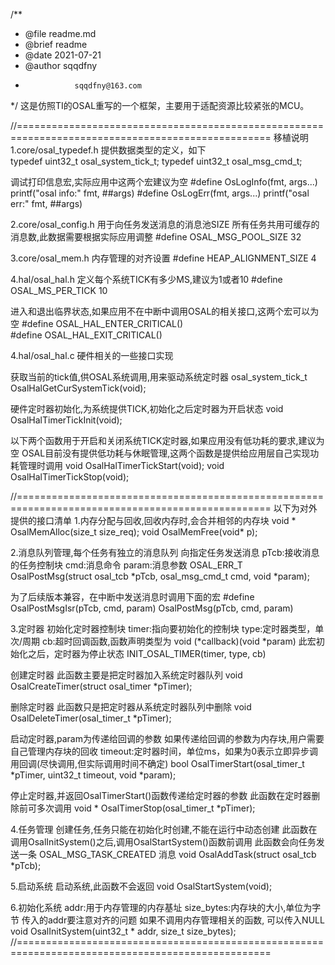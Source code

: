 /**
 * @file      readme.md
 * @brief    readme
 * @date    2021-07-21
 * @author sqqdfny
 *                sqqdfny@163.com
 */
这是仿照TI的OSAL重写的一个框架，主要用于适配资源比较紧张的MCU。

//==================================================================================================
移植说明
1.core/osal_typedef.h
  提供数据类型的定义，如下      
  typedef uint32_t osal_system_tick_t;
  typedef uint32_t osal_msg_cmd_t;


  调试打印信息宏,实际应用中这两个宏建议为空
  #define OsLogInfo(fmt, args...) printf("osal info:" fmt, ##args)
  #define OsLogErr(fmt, args...)  printf("osal err:" fmt, ##args)


2.core/osal_config.h
  用于向任务发送消息的消息池SIZE
  所有任务共用可缓存的消息数,此数据需要根据实际应用调整
  #define OSAL_MSG_POOL_SIZE      32    


3.core/osal_mem.h
  内存管理的对齐设置
  #define HEAP_ALIGNMENT_SIZE				4


4.hal/osal_hal.h
  定义每个系统TICK有多少MS,建议为1或者10
  #define OSAL_MS_PER_TICK    10  

  进入和退出临界状态,如果应用不在中断中调用OSAL的相关接口,这两个宏可以为空
  #define OSAL_HAL_ENTER_CRITICAL()  
  #define OSAL_HAL_EXIT_CRITICAL() 


4.hal/osal_hal.c
  硬件相关的一些接口实现

  获取当前的tick值,供OSAL系统调用,用来驱动系统定时器
  osal_system_tick_t OsalHalGetCurSystemTick(void);

  硬件定时器初始化,为系统提供TICK,初始化之后定时器为开启状态
  void OsalHalTimerTickInit(void);
  
  以下两个函数用于开启和关闭系统TICK定时器,如果应用没有低功耗的要求,建议为空
  OSAL目前没有提供低功耗与休眠管理,这两个函数是提供给应用层自己实现功耗管理时调用
  void OsalHalTimerTickStart(void);
  void OsalHalTimerTickStop(void);

//==================================================================================================
以下为对外提供的接口清单
1.内存分配与回收,回收内存时,会合并相邻的内存块
  void * OsalMemAlloc(size_t size_req);
  void OsalMemFree(void* p);
 

2.消息队列管理,每个任务有独立的消息队列
  向指定任务发送消息
  pTcb:接收消息的任务控制块
  cmd:消息命令
  param:消息参数
  OSAL_ERR_T OsalPostMsg(struct osal_tcb *pTcb, osal_msg_cmd_t cmd, void *param);

  为了后续版本兼容，在中断中发送消息时调用下面的宏
  #define OsalPostMsgIsr(pTcb, cmd, param)  OsalPostMsg(pTcb, cmd, param)
 

3.定时器
  初始化定时器控制块
  timer:指向要初始化的控制块
  type:定时器类型，单次/周期
  cb:超时回调函数,函数声明类型为 void (*callback)(void *param)
  此宏初始化之后，定时器为停止状态
  INIT_OSAL_TIMER(timer, type, cb)

  创建定时器
  此函数主要是把定时器加入系统定时器队列
  void OsalCreateTimer(struct osal_timer *pTimer);
  
  删除定时器
  此函数只是把定时器从系统定时器队列中删除
  void OsalDeleteTimer(osal_timer_t *pTimer);

  启动定时器,param为传递给回调的参数
  如果传递给回调的参数为内存块,用户需要自己管理内存块的回收
  timeout:定时器时间，单位ms，如果为0表示立即异步调用回调(尽快调用,但实际调用时间不确定)
  bool OsalTimerStart(osal_timer_t *pTimer, uint32_t timeout, void *param);

  停止定时器,并返回OsalTimerStart()函数传递给定时器的参数
  此函数在定时器删除前可多次调用
  void * OsalTimerStop(osal_timer_t *pTimer);

4.任务管理
  创建任务,任务只能在初始化时创建,不能在运行中动态创建
  此函数在调用OsalInitSystem()之后,调用OsalStartSystem()函数前调用
  此函数会向任务发送一条 OSAL_MSG_TASK_CREATED 消息
  void OsalAddTask(struct osal_tcb *pTcb);


5.启动系统
  启动系统,此函数不会返回
  void OsalStartSystem(void);


6.初始化系统
  addr:用于内存管理的内存基址
  size_bytes:内存块的大小,单位为字节
  传入的addr要注意对齐的问题
  如果不调用内存管理相关的函数, 可以传入NULL
  void OsalInitSystem(uint32_t * addr, size_t size_bytes);
//==================================================================================================